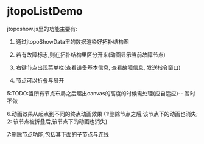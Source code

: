 # jtopoListDemo
jtoposhow.js里的功能主要有:

1. 通过jtopoShowData里的数据渲染好拓扑结构图

2. 若有故障标志,则在拓扑结构里区分开来(动画显示当前故障节点)

3. 右键节点出现菜单栏(查看设备基本信息, 查看故障信息, 发送指令窗口)

4. 节点可以折叠与展开

 5:TODO:当所有节点布局之后超出canvas的高度的时候需处理(应自适应)-- 暂时不做

 6.动画效果从起点到不同的终点动画效果 (1:删除节点之后,该节点下的动画也消失; 2: 该节点被折叠后,该节点下的动画也消失)

 7:删除节点功能,包括其下面的子节点与连线
